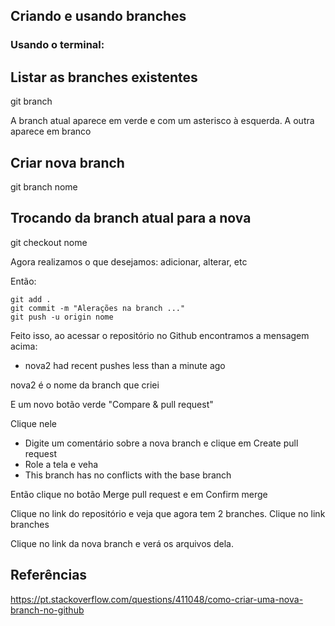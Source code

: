 ## Criando e usando branches

### Usando o terminal:

## Listar as branches existentes

git branch

A branch atual aparece em verde e com um asterisco à esquerda. A outra aparece em branco

## Criar nova branch

git branch nome

## Trocando da branch atual para a nova

git checkout nome

Agora realizamos o que desejamos: adicionar, alterar, etc

Então:
```
git add .
git commit -m "Alerações na branch ..."
git push -u origin nome
```
Feito isso, ao acessar o repositório no Github encontramos a mensagem acima:
 - nova2 had recent pushes less than a minute ago 

nova2 é o nome da branch que criei

E um novo botão verde "Compare & pull request"

Clique nele

- Digite um comentário sobre a nova branch e clique em Create pull request
- Role a tela e veha
- This branch has no conflicts with the base branch

Então clique no botão Merge pull request e em Confirm merge

Clique no link do repositório e veja que agora tem 2 branches. Clique no link branches

Clique no link da nova branch e verá os arquivos dela.


## Referências

https://pt.stackoverflow.com/questions/411048/como-criar-uma-nova-branch-no-github
